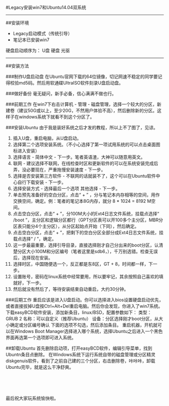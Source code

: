 #Legacy安装win7和Ubuntu14.04双系统

----------
##安装环境
- Legacy启动模式（传统引导）
- 笔记本已安装win7

硬盘启动顺序为：
U盘
硬盘
光驱


----------
##安装方法

###制作U盘启动盘
在Ubuntu官网下载的64位镜像，切记网速不稳定的同学要记得校验md5码。然后用软通碟UltraISO软件刻录U盘启动盘。

###做好备份
毫无疑问，新手必备，信心满满不做也行。

###前期工作
在win7下右击计算机 - 管理 - 磁盘管理，选择一个较大的分区，新建卷（建议50G或以上，至少20G，不然用户体验不高），然后删除新的分区。这样子在windows系统下就看不到这个分区了。

###安装Ubuntu
由于我是装好系统之后才发的教程，所以上不了图了，见谅。

1. 插入U盘，重启电脑，从U盘启动。
2. 选择第二个选项安装系统。（不小心选择了第一项试用系统的可以点击桌面图标进入安装）
3. 选择语言 - 简体中文 - 下一步。笔者英语渣，大神可以随意用英文。
4. 联网 - 建议选择不联网，在线检查时区和更新软件的可以在系统安装完成后弄，没必要现在，严重拖慢安装速度 - 下一步。
5. 选择是否安装第三方软件 - 不联网的话就装不了，这个可以在Ubuntu软件中心自行下载安装 - 下一步。
6. 选择安装方式 - 选择最后一个选项 其他选择 - 下一步。
7. 单击预先准备好的空白分区，点击“ + ” ，分与笔记本内存相等的空间，用作交换空间，确定。例：笔者的笔记本8G内存，就分 8 * 1024 = 8192 M空间。
8. 点击空白分区，点击“ + ”，分100M大小的Ext4日志文件系统，挂载点选择“ /boot ”，主分区和逻辑分区都行（GPT分区表可以开100多个主分区，MBR分区表只能分4个主分区），从分区起始点开始（下同），然后确定。
9. 点击空白分区，点击“ + ”，把剩下的空白分区全部分成Ext4日志文件系统，挂载点选择“ / ”，确定。
10. 这一步最最重要，选择引导目录，直接选择刚才自己分出来的boot分区，认清楚分区大小100M和分区编号（笔者这里是sdb6，），千万别选错。检查无误后，选择现在安装。
11. 选择时区，中国随便选一个，反正都是东8区，GT + 8，时间都一样，下一步。
12. 设置账号，密码在linux系统中经常要用，所以要牢记，其余按照自己喜欢的填就好，下一步。
13. 然后就没有然后了，等待安装结束自动重启，大约30分钟。

###后期工作
重启应该是进入U盘启动。你可以选择进入bios设置硬盘启动优先，或者直接拔掉U盘按Ctrl+Alt+Del重启电脑。然后你会发现，你进入了win7系统。
下载easyBCD软件安装，添加新条目，linux/BSD，配置参数如下：
类型：GRUB 2
名称：可以自定义（推荐Ubuntu）
设备：分区选择刚才boot分区，从大小确定或分区编号确认
下面的选项不勾选，然后添加条目。
重启机器，开机就可以在Windows Boot Manager选择进入哪个系统，选择Ubuntu之后进入一个黑色界面再选第一个选项即可进入系统。

##卸载Ubuntu
首先删除启动项，打开easyBCD软件，编辑引导菜单，找到Ubuntn条目点删除。
在Windows系统下运行系统自带的磁盘管理或分区精灵diskgenuis软件，看到了之前自己建的三个分区，右击删除卷，咔咔咔，卸载Ubuntu完毕，就是这么干净舒爽。

<br />
<br />
<br />

最后祝大家玩系统愉快啦。